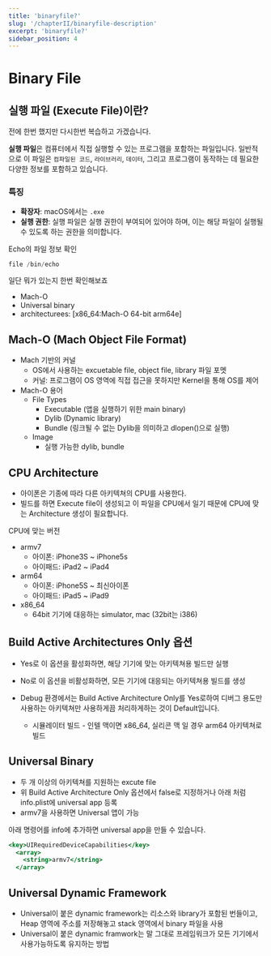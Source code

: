 ```yaml
---
title: 'binaryfile?'
slug: '/chapterII/binaryfile-description'
excerpt: 'binaryfile?'
sidebar_position: 4
---
```


# Binary File

## 실행 파일 (Execute File)이란?

<!-- ![스크린샷 2023-11-15 오후 5.05.06.png](Binary%20File%202669f814a3884dd1a62190776b2e65a0/%25E1%2584%2589%25E1%2585%25B3%25E1%2584%258F%25E1%2585%25B3%25E1%2584%2585%25E1%2585%25B5%25E1%2586%25AB%25E1%2584%2589%25E1%2585%25A3%25E1%2586%25BA_2023-11-15_%25E1%2584%258B%25E1%2585%25A9%25E1%2584%2592%25E1%2585%25AE_5.05.06.png) -->

전에 한번 했지만 다시한번 복습하고 가겠습니다.

**실행 파일**은 컴퓨터에서 직접 실행할 수 있는 프로그램을 포함하는 파일입니다. 일반적으로 이 파일은 `컴파일된 코드`, `라이브러리`, `데이터`, 그리고 프로그램이 동작하는 데 필요한 다양한 정보를 포함하고 있습니다.

### 특징

- **확장자**: macOS에서는 `.exe`
- **실행 권한**: 실행 파일은 실행 권한이 부여되어 있어야 하며, 이는 해당 파일이 실행될 수 있도록 하는 권한을 의미합니다.

Echo의 파일 정보 확인

```swift
file /bin/echo
```

<!-- ![스크린샷 2023-11-15 오후 5.08.07.png](Binary%20File%202669f814a3884dd1a62190776b2e65a0/%25E1%2584%2589%25E1%2585%25B3%25E1%2584%258F%25E1%2585%25B3%25E1%2584%2585%25E1%2585%25B5%25E1%2586%25AB%25E1%2584%2589%25E1%2585%25A3%25E1%2586%25BA_2023-11-15_%25E1%2584%258B%25E1%2585%25A9%25E1%2584%2592%25E1%2585%25AE_5.08.07.png) -->

일단 뭐가 있는지 한번 확인해보죠

- Mach-O
- Universal binary
- architecturees: [x86_64:Mach-O 64-bit arm64e]

## Mach-O (Mach Object File Format)

- Mach 기반의 커널
    - OS에서 사용하는 excuetable file, object file, library 파일 포멧
    - 커널: 프로그램이 OS 영역에 직접 접근을 못하지만 Kernel을 통해 OS를 제어
- Mach-O 용어
    - File Types
        - Executable (앱을 실행하기 위한 main binary)
        - Dylib (Dynamic library)
        - Bundle (링크될 수 없는 Dylib을 의미하고 dlopen()으로 실행)
    - Image
        - 실행 가능한 dylib, bundle

## CPU Architecture

- 아이폰은 기종에 따라 다른 아키텍쳐의 CPU를 사용한다.
- 빌드를 하면 Execute file이 생성되고 이 파일을 CPU에서 일기 때문에 CPU에 맞는 Architecture 생성이 필요합니다.

CPU에 맞는 버전

<!-- ![스크린샷 2023-11-15 오후 5.27.40.png](Binary%20File%202669f814a3884dd1a62190776b2e65a0/%25E1%2584%2589%25E1%2585%25B3%25E1%2584%258F%25E1%2585%25B3%25E1%2584%2585%25E1%2585%25B5%25E1%2586%25AB%25E1%2584%2589%25E1%2585%25A3%25E1%2586%25BA_2023-11-15_%25E1%2584%258B%25E1%2585%25A9%25E1%2584%2592%25E1%2585%25AE_5.27.40.png) -->

- armv7
    - 아이폰: iPhone3S ~ iPhone5s
    - 아이패드: iPad2 ~ iPad4
- arm64
    - 아이폰: iPhone5S ~ 최신아이폰
    - 아이패드: iPad5 ~ iPad9
- x86_64
    - 64bit 기기에 대응하는 simulator, mac (32bit는 i386)

## **Build Active Architectures Only 옵션**

<!-- ![스크린샷 2023-11-15 오후 6.45.42.png](Binary%20File%202669f814a3884dd1a62190776b2e65a0/%25E1%2584%2589%25E1%2585%25B3%25E1%2584%258F%25E1%2585%25B3%25E1%2584%2585%25E1%2585%25B5%25E1%2586%25AB%25E1%2584%2589%25E1%2585%25A3%25E1%2586%25BA_2023-11-15_%25E1%2584%258B%25E1%2585%25A9%25E1%2584%2592%25E1%2585%25AE_6.45.42.png) -->

- Yes로 이 옵션을 활성화하면, 해당 기기에 맞는 아키텍쳐용 빌드만 실행
- No로 이 옵션을 비활성화하면, 모든 기기에 대응되는 아키텍쳐용 빌드를 생성

- Debug 환경에서는 Build Active Architecture Only를 Yes로하여 디버그 용도만 사용하는 아키텍쳐만 사용하게끔 처리하게하는 것이 Default입니다.
    - 시뮬레이터 빌드 - 인텔 맥이면 x86_64, 실리콘 맥 일 경우 arm64 아키텍쳐로 빌드

## **Universal Binary**

- 두 개 이상의 아키텍쳐를 지원하는 excute file
- 위 Build Active Architecture Only 옵션에서 false로 지정하거나 아래 처럼 info.plist에 universal app 등록
- armv7을 사용하면 Universal 앱이 가능

아래 명령어를 info에 추가하면 universal app을 만들 수 있습니다.

```jsx
<key>UIRequiredDeviceCapabilities</key>
  <array>
    <string>armv7</string>
  </array>
```

## **Universal Dynamic Framework**

- Universal이 붙은 dynamic framework는 리소스와 library가 포함된 번들이고, Heap 영역에 주소를 저장해놓고 stack 영역에서 binary 파일을 사용
- Universal이 붙은 dynamic framwork는 말 그대로 프레임워크가 모든 기기에서 사용가능하도록 유지하는 방법
